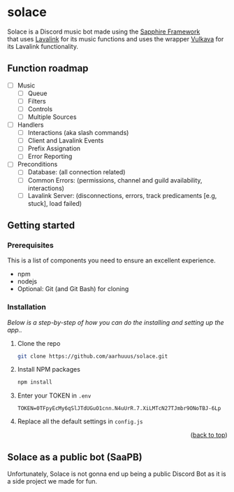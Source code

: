 <div id="top"></div>

# solace
Solace is a Discord music bot made using the [Sapphire Framework](https://www.npmjs.com/package/@sapphire/framework) \
that uses [Lavalink](https://github.com/davidffa/lavalink) for its music functions and uses the wrapper [Vulkava](https://www.npmjs.com/package/vulkava) for its Lavalink functionality.

## Function roadmap
- [ ] Music
  - [ ] Queue
  - [ ] Filters
  - [ ] Controls
  - [ ] Multiple Sources
- [ ] Handlers
  - [ ] Interactions (aka slash commands)
  - [ ] Client and Lavalink Events
  - [ ] Prefix Assignation
  - [ ] Error Reporting
- [ ] Preconditions
  - [ ] Database: (all connection related)
  - [ ] Common Errors: (permissions, channel and guild availability, interactions)
  - [ ] Lavalink Server: (disconnections, errors, track predicaments [e.g, stuck], load failed)

<!-- GETTING STARTED -->
## Getting started

### Prerequisites

This is a list of components you need to ensure an excellent experience.
- npm
- nodejs
- Optional: Git (and Git Bash) for cloning

### Installation

_Below is a step-by-step of how you can do the installing and setting up the app.._

1. Clone the repo
   ```sh
   git clone https://github.com/aarhuuus/solace.git
   ```
2. Install NPM packages
   ```sh
   npm install
   ```
3. Enter your TOKEN in `.env`
   ```env
   TOKEN=0TFpyEcMy6qSlJTdUGuO1cnn.N4uUrR.7.XiLMTcN27TJmbr9ONoTBJ-6Lp
   ```
4. Replace all the default settings in `config.js`

<p align="right">(<a href="#top">back to top</a>)</p>

<!-- SOLACE AS A PUBLIC BOT -->
## Solace as a public bot (SaaPB)
Unfortunately, Solace is not gonna end up being a public Discord Bot as it is a side project we made for fun.
